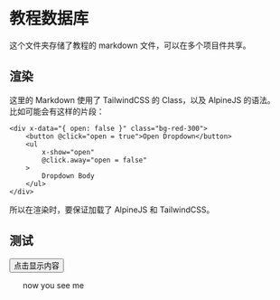 # 教程数据库

这个文件夹存储了教程的 markdown 文件，可以在多个项目件共享。

## 渲染

这里的 Markdown 使用了 TailwindCSS 的 Class，以及 AlpineJS 的语法。  
比如可能会有这样的片段：

```
<div x-data="{ open: false }" class="bg-red-300">
    <button @click="open = true">Open Dropdown</button>
    <ul
        x-show="open"
        @click.away="open = false"
    >
        Dropdown Body
    </ul>
</div>
```

所以在渲染时，要保证加载了 AlpineJS 和 TailwindCSS。

## 测试

<div x-data="{ open: false }" class="bg-sky-500/50 rounded-2xl justify-center flex flex-col">
    <button @click="open = true">点击显示内容</button>
    <ul
        x-show="open"
        @click.away="open = false"
    >
        now you see me
    </ul>
</div>
